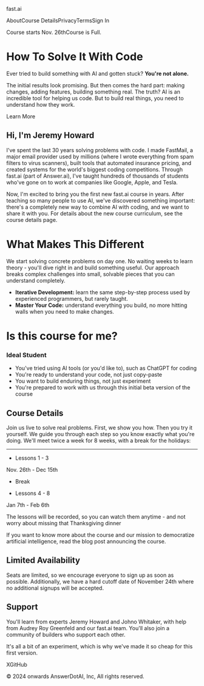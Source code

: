 fast.ai

AboutCourse DetailsPrivacyTermsSign In

Course starts Nov. 26thCourse is Full.

# How To Solve It With Code

Ever tried to build something with AI and gotten stuck? **You're not alone.**

The initial results look promising. But then comes the hard part: making changes, adding features, building something real. The truth? AI is an incredible tool for helping us code. But to build real things, you need to understand how they work.

Learn More

## Hi, I'm Jeremy Howard

I've spent the last 30 years solving problems with code. I made FastMail, a major email provider used by millions (where I wrote everything from spam filters to virus scanners), built tools that automated insurance pricing, and created systems for the world's biggest coding competitions. Through fast.ai (part of Answer.ai), I've taught hundreds of thousands of students who've gone on to work at companies like Google, Apple, and Tesla.

Now, I'm excited to bring you the first new fast.ai course in years. After teaching so many people to use AI, we've discovered something important: there's a completely new way to combine AI with coding, and we want to share it with you. For details about the new course curriculum, see the course details page.

# What Makes This Different

We start solving concrete problems on day one. No waiting weeks to learn theory - you'll dive right in and build something useful. Our approach breaks complex challenges into small, solvable pieces that you can understand completely.

  * **Iterative Development:** learn the same step-by-step process used by experienced programmers, but rarely taught.
  * **Master Your Code:** understand everything you build, no more hitting walls when you need to make changes.

# Is this course for me?

### Ideal Student

  * You've tried using AI tools (or you'd like to), such as ChatGPT for coding 
  * You're ready to understand your code, not just copy-paste 
  * You want to build enduring things, not just experiment 
  * You're prepared to work with us through this initial beta version of the course 

## Course Details

Join us live to solve real problems. First, we show you how. Then you try it yourself. We guide you through each step so you know exactly what you're doing. We'll meet twice a week for 8 weeks, with a break for the holidays:

* * *

  * Lessons 1 - 3

Nov. 26th - Dec 15th

  * Break

  * Lessons 4 - 8

Jan 7th - Feb 6th

  

The lessons will be recorded, so you can watch them anytime - and not worry about missing that Thanksgiving dinner

If you want to know more about the course and our mission to democratize artificial intelligence, read the blog post announcing the course.

## Limited Availability

Seats are limited, so we encourage everyone to sign up as soon as possible. Additionally, we have a hard cutoff date of November 24th where no additional signups will be accepted.

## Support

You'll learn from experts Jeremy Howard and Johno Whitaker, with help from Audrey Roy Greenfeld and our fast.ai team. You'll also join a community of builders who support each other.

It's all a bit of an experiment, which is why we've made it so cheap for this first version.

XGitHub

© 2024 onwards AnswerDotAI, Inc, All rights reserved.

